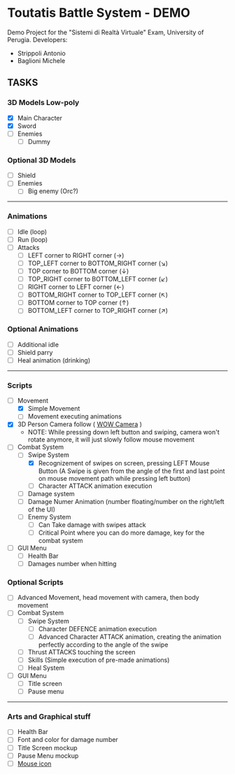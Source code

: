 # Toutatis Battle System - DEMO
Demo Project for the "Sistemi di Realtà Virtuale" Exam, University of Perugia.
Developers:
- Strippoli Antonio
- Baglioni Michele

## TASKS

### 3D Models Low-poly
- [x] Main Character
- [x] Sword
- [ ] Enemies
  - [ ] Dummy

### Optional 3D Models
- [ ] Shield
- [ ] Enemies
  - [ ] Big enemy (Orc?)

<hr>

### Animations
- [ ] Idle (loop)
- [ ] Run (loop)
- [ ] Attacks
  - [ ] LEFT corner to RIGHT corner             (→)
  - [ ] TOP_LEFT corner to BOTTOM_RIGHT corner  (↘)
  - [ ] TOP corner to BOTTOM corner             (↓)
  - [ ] TOP_RIGHT corner to BOTTOM_LEFT corner  (↙)
  - [ ] RIGHT corner to LEFT corner             (←)
  - [ ] BOTTOM_RIGHT corner to TOP_LEFT corner  (↖)
  - [ ] BOTTOM corner to TOP corner             (↑)
  - [ ] BOTTOM_LEFT corner to TOP_RIGHT corner  (↗)

### Optional Animations
- [ ] Additional idle
- [ ] Shield parry
- [ ] Heal animation (drinking)

<hr>

### Scripts
- [ ] Movement
  - [x] Simple Movement
  - [ ] Movement executing animations
- [x] 3D Person Camera follow ( [WOW Camera](https://www.youtube.com/watch?v=7AtD9LX1C6Q) )
  - NOTE: While pressing down left button and swiping, camera won't rotate anymore, it will just slowly follow mouse movement
- [ ] Combat System
  - [ ] Swipe System
    - [x] Recognizement of swipes on screen, pressing LEFT Mouse Button (A Swipe is given from the angle of the first and last point on mouse movement path while pressing left button)
    - [ ] Character ATTACK animation execution
  - [ ] Damage system
  - [ ] Damage Numer Animation (number floating/number on the right/left of the UI)
  - [ ] Enemy System
    - [ ] Can Take damage with swipes attack
    - [ ] Critical Point where you can do more damage, key for the combat system
- [ ] GUI Menu
  - [ ] Health Bar
  - [ ] Damages number when hitting

### Optional Scripts
- [ ] Advanced Movement, head movement with camera, then body movement
- [ ] Combat System
  - [ ] Swipe System
    - [ ] Character DEFENCE animation execution
    - [ ] Advanced Character ATTACK animation, creating the animation perfectly according to the angle of the swipe
  - [ ] Thrust ATTACKS touching the screen
  - [ ] Skills (Simple execution of pre-made animations)
  - [ ] Heal System
- [ ] GUI Menu
  - [ ] Title screen
  - [ ] Pause menu

<hr>

### Arts and Graphical stuff
- [ ] Health Bar
- [ ] Font and color for damage number
- [ ] Title Screen mockup
- [ ] Pause Menu mockup
- [ ] [Mouse icon](https://docs.godotengine.org/en/3.0/tutorials/inputs/custom_mouse_cursor.html)